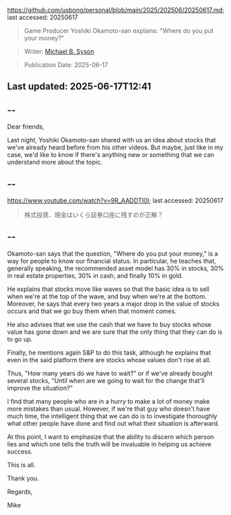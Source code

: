 https://github.com/usbong/personal/blob/main/2025/202506/20250617.md; last accessed: 20250617

> Game Producer Yoshiki Okamoto-san explains: "Where do you put your money?"

> Writer: [Michael B. Syson](https://www.linkedin.com/in/michaelsyson/)

> Publication Date: 2025-06-17

## Last updated: 2025-06-17T12:41

## --

Dear friends,

Last night, Yoshiki Okamoto-san shared with us an idea about stocks that we've already heard before from his other videos. But maybe, just like in my case, we'd like to know if there's anything new or something that we can understand more about the topic.

## --

https://www.youtube.com/watch?v=9R_AADDTI0I; last accessed: 20250617

> 株式投資、現金はいくら証券口座に残すのが正解？

## --

Okamoto-san says that the question, "Where do you put your money," is a way for people to know our financial status. In particular, he teaches that, generally speaking, the recommended asset model has 30% in stocks, 30% in real estate properties, 30% in cash, and finally 10% in gold.

He explains that stocks move like waves so that the basic idea is to sell when we're at the top of the wave, and buy when we're at the bottom. Moreover, he says that every two years a major drop in the value of stocks occurs and that we go buy them when that moment comes.

He also advises that we use the cash that we have to buy stocks whose value has gone down and we are sure that the only thing that they can do is to go up.

Finally, he mentions again S&P to do this task, although he explains that even in the said platform there are stocks whose values don't rise at all.

Thus, "How many years do we have to wait?" or if we've already bought several stocks, "Until when are we going to wait for the change that'll improve the situation?"

I find that many people who are in a hurry to make a lot of money make more mistakes than usual. However, if we're that guy who doesn't have much time, the intelligent thing that we can do is to investigate thoroughly what other people have done and find out what their situation is afterward.

At this point, I want to emphasize that the ability to discern which person lies and which one tells the truth will be invaluable in helping us achieve success.

This is all.

Thank you.

Regards,

Mike